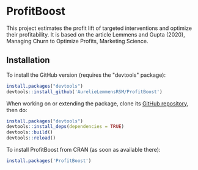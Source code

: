 # ProfitBoost

This project estimates the profit lift of targeted interventions and optimize 
their profitability. It is based on the article Lemmens and Gupta (2020), 
Managing Churn to Optimize Profits, Marketing Science.

Installation
------------

To install the GitHub version (requires the "devtools" package):

```R
install.packages("devtools")
devtools::install_github('AurelieLemmensRSM/ProfitBoost')
```

When working on or extending the package, clone its [GitHub repository](https://github.com/AurelieLemmensRSM/ProfitBoost), then do:

```R
install.packages("devtools")
devtools::install_deps(dependencies = TRUE)
devtools::build()
devtools::reload()
```

To install ProfitBoost from CRAN (as soon as available there):

```R
install.packages('ProfitBoost')
```
